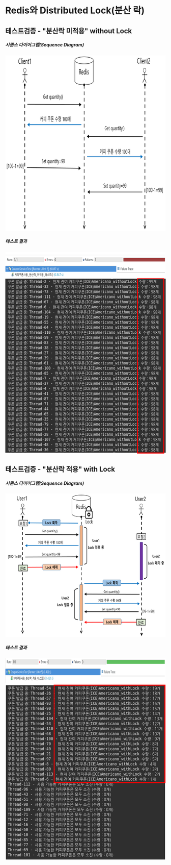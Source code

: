 # Redis와 Distributed Lock(분산 락)

## 테스트검증 - "분산락 미적용" without Lock
##### 시퀀스 다이어그램(Sequence Diagram)
<img src="https://github.com/Virusuki/Redisson_Distributed_Lock/blob/main/img/%EB%B6%84%EC%82%B0%EB%9D%BD%EB%AF%B8%EC%A0%81%EC%9A%A9_%EC%8B%9C%ED%80%80%EC%8A%A4%20diagram.PNG" width="700px" height="550px" title="px(픽셀) 크기 설정" alt="kubernetes mornitoring architecture"></img><br/>

##### 테스트 결과
<img src="https://github.com/Virusuki/Redisson_Distributed_Lock/blob/main/img/%EB%B6%84%EC%82%B0%EB%9D%BD%EB%AF%B8%EC%A0%81%EC%9A%A9_junit.PNG" width="900px" height="80px" title="px(픽셀) 크기 설정" alt="kubernetes mornitoring architecture"></img><br/>
<img src="https://github.com/Virusuki/Redisson_Distributed_Lock/blob/main/img/%EB%B6%84%EC%82%B0%EB%9D%BD%EB%AF%B8%EC%A0%81%EC%9A%A9.PNG" width="600px" height="550px" title="px(픽셀) 크기 설정" alt="kubernetes mornitoring architecture"></img><br/>


## 테스트검증 - "분산락 적용" with Lock
##### 시퀀스 다이어그램(Sequence Diagram)
<img src="https://github.com/Virusuki/Redisson_Distributed_Lock/blob/main/img/%EB%B6%84%EC%82%B0%EB%9D%BD%EC%A0%81%EC%9A%A9%20%EC%8B%9C%ED%80%80%EC%8A%A4%20diagram.PNG" width="600px" height="450px" title="px(픽셀) 크기 설정" alt="kubernetes mornitoring architecture"></img><br/>

##### 테스트 결과
<img src="https://github.com/Virusuki/Redisson_Distributed_Lock/blob/main/img/%EB%B6%84%EC%82%B0%EB%9D%BD%EC%A0%81%EC%9A%A9_junit.PNG" width="900px" height="80px" title="px(픽셀) 크기 설정" alt="kubernetes mornitoring architecture"></img><br/>
<img src="https://github.com/Virusuki/Redisson_Distributed_Lock/blob/main/img/%EB%B6%84%EC%82%B0%EB%9D%BD%EC%A0%81%EC%9A%A9.PNG" width="600px" height="550px" title="px(픽셀) 크기 설정" alt="kubernetes mornitoring architecture"></img><br/>

